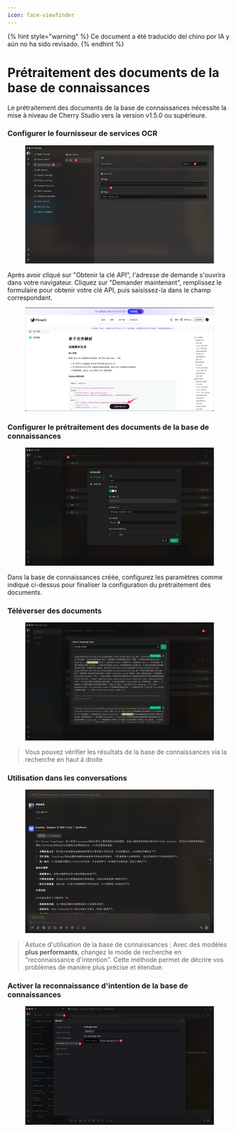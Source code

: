 ```yaml
---
icon: face-viewfinder
---
```


{% hint style="warning" %}
Ce document a été traducido del chino por IA y aún no ha sido revisado.
{% endhint %}

# Prétraitement des documents de la base de connaissances

Le prétraitement des documents de la base de connaissances nécessite la mise à niveau de Cherry Studio vers la version v1.5.0 ou supérieure.

### Configurer le fournisseur de services OCR

<figure><img src="../.gitbook/assets/CleanShot 2025-06-03 at 11.50.10@2x (1).jpg" alt=""><figcaption></figcaption></figure>

Après avoir cliqué sur "Obtenir la clé API", l'adresse de demande s'ouvrira dans votre navigateur. Cliquez sur "Demander maintenant", remplissez le formulaire pour obtenir votre clé API, puis saisissez-la dans le champ correspondant.

<figure><img src="../.gitbook/assets/CleanShot 2025-06-03 at 11.51.55@2x.jpg" alt=""><figcaption></figcaption></figure>

### Configurer le prétraitement des documents de la base de connaissances

<figure><img src="../.gitbook/assets/CleanShot 2025-06-03 at 20.01.03@2x.jpg" alt=""><figcaption></figcaption></figure>

Dans la base de connaissances créée, configurez les paramètres comme indiqué ci-dessus pour finaliser la configuration du prétraitement des documents.

### Téléverser des documents

<figure><img src="../.gitbook/assets/CleanShot 2025-06-03 at 12.01.59@2x.jpg" alt=""><figcaption></figcaption></figure>

> Vous pouvez vérifier les résultats de la base de connaissances via la recherche en haut à droite

### Utilisation dans les conversations

<figure><img src="../.gitbook/assets/CleanShot 2025-06-03 at 14.11.00@2x.jpg" alt=""><figcaption></figcaption></figure>

> Astuce d'utilisation de la base de connaissances : Avec des modèles **plus performants**, changez le mode de recherche en "reconnaissance d'intention". Cette méthode permet de décrire vos problèmes de manière plus précise et étendue.

### Activer la reconnaissance d'intention de la base de connaissances

<figure><img src="../.gitbook/assets/CleanShot 2025-06-03 at 14.12.47@2x.jpg" alt=""><figcaption></figcaption></figure>